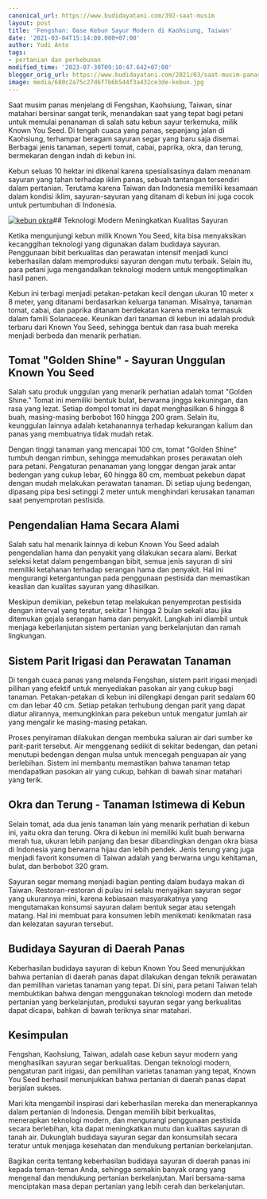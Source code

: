 ```yaml
---
canonical_url: https://www.budidayatani.com/392-saat-musim
layout: post
title: 'Fengshan: Oase Kebun Sayur Modern di Kaohsiung, Taiwan'
date: '2021-03-04T15:14:00.000+07:00'
author: Yudi Anto
tags:
- pertanian dan perkebunan
modified_time: '2023-07-30T09:10:47.642+07:00'
blogger_orig_url: https://www.budidayatani.com/2021/03/saat-musim-panas-hampiri-fengshan.html
image: media/680c2a75c27d6f7b6b544f3a432ce3de-kebun.jpg
---
```

Saat musim panas menjelang di Fengshan, Kaohsiung, Taiwan, sinar matahari bersinar sangat terik, menandakan saat yang tepat bagi petani untuk memulai penanaman di salah satu kebun sayur terkemuka, milik Known You Seed. Di tengah cuaca yang panas, sepanjang jalan di Kaohsiung, terhampar beragam sayuran segar yang baru saja disemai. Berbagai jenis tanaman, seperti tomat, cabai, paprika, okra, dan terung, bermekaran dengan indah di kebun ini.

Kebun seluas 10 hektar ini dikenal karena spesialisasinya dalam menanam sayuran yang tahan terhadap iklim panas, sebuah tantangan tersendiri dalam pertanian. Terutama karena Taiwan dan Indonesia memiliki kesamaan dalam kondisi iklim, sayuran-sayuran yang ditanam di kebun ini juga cocok untuk pertumbuhan di Indonesia.

[![kebun okra](https://blogger.googleusercontent.com/img/b/R29vZ2xl/AVvXsEiwLT6xPqBHanZIk-ttNKpgASg2eWx7vBb0OYJFBx5-dOwvyXRcfbtkIZFeALQtn15uYzEkWV87qXhBo8ssJJQFQTogyDaOpKWBwF9CwCU1Zc17Cy_10zDPaPm1JPjX3vQHzPQtrY40kp6UA1nRVcf4r2mVdaFEEBRz39eylRUzpZZZU24bCo21SyJyugkR/w640-h360/kebun.jpg)](https://blogger.googleusercontent.com/img/b/R29vZ2xl/AVvXsEiwLT6xPqBHanZIk-ttNKpgASg2eWx7vBb0OYJFBx5-dOwvyXRcfbtkIZFeALQtn15uYzEkWV87qXhBo8ssJJQFQTogyDaOpKWBwF9CwCU1Zc17Cy_10zDPaPm1JPjX3vQHzPQtrY40kp6UA1nRVcf4r2mVdaFEEBRz39eylRUzpZZZU24bCo21SyJyugkR/s2133/kebun.jpg)## Teknologi Modern Meningkatkan Kualitas Sayuran

Ketika mengunjungi kebun milik Known You Seed, kita bisa menyaksikan kecanggihan teknologi yang digunakan dalam budidaya sayuran. Penggunaan bibit berkualitas dan perawatan intensif menjadi kunci keberhasilan dalam memproduksi sayuran dengan mutu terbaik. Selain itu, para petani juga mengandalkan teknologi modern untuk mengoptimalkan hasil panen.

Kebun ini terbagi menjadi petakan-petakan kecil dengan ukuran 10 meter x 8 meter, yang ditanami berdasarkan keluarga tanaman. Misalnya, tanaman tomat, cabai, dan paprika ditanam berdekatan karena mereka termasuk dalam famili Solanaceae. Keunikan dari tanaman di kebun ini adalah produk terbaru dari Known You Seed, sehingga bentuk dan rasa buah mereka menjadi berbeda dan menarik perhatian.

## Tomat "Golden Shine" - Sayuran Unggulan Known You Seed

Salah satu produk unggulan yang menarik perhatian adalah tomat "Golden Shine." Tomat ini memiliki bentuk bulat, berwarna jingga kekuningan, dan rasa yang lezat. Setiap dompol tomat ini dapat menghasilkan 6 hingga 8 buah, masing-masing berbobot 160 hingga 200 gram. Selain itu, keunggulan lainnya adalah ketahanannya terhadap kekurangan kalium dan panas yang membuatnya tidak mudah retak.

Dengan tinggi tanaman yang mencapai 100 cm, tomat "Golden Shine" tumbuh dengan rimbun, sehingga memudahkan proses perawatan oleh para petani. Pengaturan penanaman yang longgar dengan jarak antar bedengan yang cukup lebar, 60 hingga 80 cm, membuat pekebun dapat dengan mudah melakukan perawatan tanaman. Di setiap ujung bedengan, dipasang pipa besi setinggi 2 meter untuk menghindari kerusakan tanaman saat penyemprotan pestisida.

## Pengendalian Hama Secara Alami

Salah satu hal menarik lainnya di kebun Known You Seed adalah pengendalian hama dan penyakit yang dilakukan secara alami. Berkat seleksi ketat dalam pengembangan bibit, semua jenis sayuran di sini memiliki ketahanan terhadap serangan hama dan penyakit. Hal ini mengurangi ketergantungan pada penggunaan pestisida dan memastikan keaslian dan kualitas sayuran yang dihasilkan.

Meskipun demikian, pekebun tetap melakukan penyemprotan pestisida dengan interval yang teratur, sekitar 1 hingga 2 bulan sekali atau jika ditemukan gejala serangan hama dan penyakit. Langkah ini diambil untuk menjaga keberlanjutan sistem pertanian yang berkelanjutan dan ramah lingkungan.

## Sistem Parit Irigasi dan Perawatan Tanaman

Di tengah cuaca panas yang melanda Fengshan, sistem parit irigasi menjadi pilihan yang efektif untuk menyediakan pasokan air yang cukup bagi tanaman. Petakan-petakan di kebun ini dilengkapi dengan parit sedalam 60 cm dan lebar 40 cm. Setiap petakan terhubung dengan parit yang dapat diatur alirannya, memungkinkan para pekebun untuk mengatur jumlah air yang mengalir ke masing-masing petakan.

Proses penyiraman dilakukan dengan membuka saluran air dari sumber ke parit-parit tersebut. Air menggenang sedikit di sekitar bedengan, dan petani menutupi bedengan dengan mulsa untuk mencegah penguapan air yang berlebihan. Sistem ini membantu memastikan bahwa tanaman tetap mendapatkan pasokan air yang cukup, bahkan di bawah sinar matahari yang terik.

## Okra dan Terung - Tanaman Istimewa di Kebun

Selain tomat, ada dua jenis tanaman lain yang menarik perhatian di kebun ini, yaitu okra dan terung. Okra di kebun ini memiliki kulit buah berwarna merah tua, ukuran lebih panjang dan besar dibandingkan dengan okra biasa di Indonesia yang berwarna hijau dan lebih pendek. Jenis terung yang juga menjadi favorit konsumen di Taiwan adalah yang berwarna ungu kehitaman, bulat, dan berbobot 320 gram.

Sayuran segar memang menjadi bagian penting dalam budaya makan di Taiwan. Restoran-restoran di pulau ini selalu menyajikan sayuran segar yang ukurannya mini, karena kebiasaan masyarakatnya yang mengutamakan konsumsi sayuran dalam bentuk segar atau setengah matang. Hal ini membuat para konsumen lebih menikmati kenikmatan rasa dan kelezatan sayuran tersebut.

## Budidaya Sayuran di Daerah Panas

Keberhasilan budidaya sayuran di kebun Known You Seed menunjukkan bahwa pertanian di daerah panas dapat dilakukan dengan teknik perawatan dan pemilihan varietas tanaman yang tepat. Di sini, para petani Taiwan telah membuktikan bahwa dengan menggunakan teknologi modern dan metode pertanian yang berkelanjutan, produksi sayuran segar yang berkualitas dapat dicapai, bahkan di bawah teriknya sinar matahari.

## Kesimpulan

Fengshan, Kaohsiung, Taiwan, adalah oase kebun sayur modern yang menghasilkan sayuran segar berkualitas. Dengan teknologi modern, pengaturan parit irigasi, dan pemilihan varietas tanaman yang tepat, Known You Seed berhasil menunjukkan bahwa pertanian di daerah panas dapat berjalan sukses.

Mari kita mengambil inspirasi dari keberhasilan mereka dan menerapkannya dalam pertanian di Indonesia. Dengan memilih bibit berkualitas, menerapkan teknologi modern, dan mengurangi penggunaan pestisida secara berlebihan, kita dapat meningkatkan mutu dan kualitas sayuran di tanah air. Dukunglah budidaya sayuran segar dan konsumsilah secara teratur untuk menjaga kesehatan dan mendukung pertanian berkelanjutan.

Bagikan cerita tentang keberhasilan budidaya sayuran di daerah panas ini kepada teman-teman Anda, sehingga semakin banyak orang yang mengenal dan mendukung pertanian berkelanjutan. Mari bersama-sama menciptakan masa depan pertanian yang lebih cerah dan berkelanjutan.

